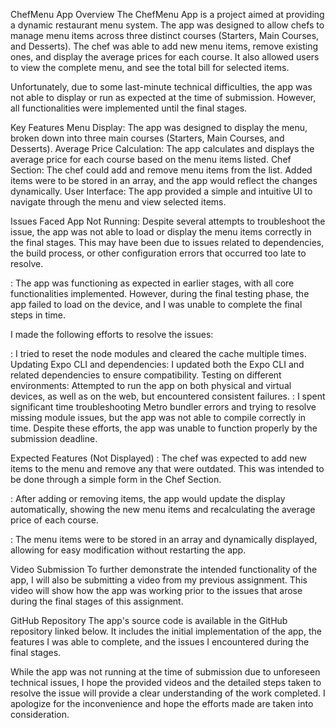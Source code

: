 ChefMenu App
Overview
The ChefMenu App is a project aimed at providing a dynamic restaurant menu system. The app was designed to allow chefs to manage menu items across three distinct courses (Starters, Main Courses, and Desserts). The chef was able to add new menu items, remove existing ones, and display the average prices for each course. It also allowed users to view the complete menu, and see the total bill for selected items.

Unfortunately, due to some last-minute technical difficulties, the app was not able to display or run as expected at the time of submission. However, all functionalities were implemented until the final stages.

Key Features
Menu Display: The app was designed to display the menu, broken down into three main courses (Starters, Main Courses, and Desserts).
Average Price Calculation: The app calculates and displays the average price for each course based on the menu items listed.
Chef Section: The chef could add and remove menu items from the list. Added items were to be stored in an array, and the app would reflect the changes dynamically.
User Interface: The app provided a simple and intuitive UI to navigate through the menu and view selected items.

Issues Faced
App Not Running: Despite several attempts to troubleshoot the issue, the app was not able to load or display the menu items correctly in the final stages. This may have been due to issues related to dependencies, the build process, or other configuration errors that occurred too late to resolve.

: The app was functioning as expected in earlier stages, with all core functionalities implemented. However, during the final testing phase, the app failed to load on the device, and I was unable to complete the final steps in time.

I made the following efforts to resolve the issues:

: I tried to reset the node modules and cleared the cache multiple times.
Updating Expo CLI and dependencies: I updated both the Expo CLI and related dependencies to ensure compatibility.
Testing on different environments: Attempted to run the app on both physical and virtual devices, as well as on the web, but encountered consistent failures.
: I spent significant time troubleshooting Metro bundler errors and trying to resolve missing module issues, but the app was not able to compile correctly in time.
Despite these efforts, the app was unable to function properly by the submission deadline.

Expected Features (Not Displayed)
: The chef was expected to add new items to the menu and remove any that were outdated. This was intended to be done through a simple form in the Chef Section.

: After adding or removing items, the app would update the display automatically, showing the new menu items and recalculating the average price of each course.

: The menu items were to be stored in an array and dynamically displayed, allowing for easy modification without restarting the app.

Video Submission
To further demonstrate the intended functionality of the app, I will also be submitting a video from my previous assignment. This video will show how the app was working prior to the issues that arose during the final stages of this assignment.

GitHub Repository
The app's source code is available in the GitHub repository linked below. It includes the initial implementation of the app, the features I was able to complete, and the issues I encountered during the final stages.

While the app was not running at the time of submission due to unforeseen technical issues, I hope the provided videos and the detailed steps taken to resolve the issue will provide a clear understanding of the work completed. I apologize for the inconvenience and hope the efforts made are taken into consideration.